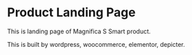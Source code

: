# Product Landing Page
This is landing page of Magnifica S Smart product.

This is built by wordpress, woocommerce, elementor, depicter.
